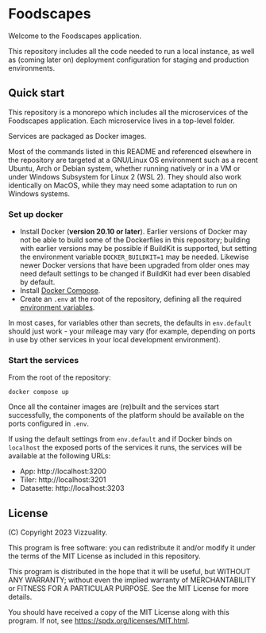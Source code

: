 # Foodscapes

Welcome to the Foodscapes application.

This repository includes all the code needed to run a local instance, as well as
(coming later on) deployment configuration for staging and production
environments.

## Quick start

This repository is a monorepo which includes all the microservices of the
Foodscapes application. Each microservice lives in a top-level folder.

Services are packaged as Docker images.

Most of the commands listed in this README and referenced elsewhere in the
repository are targeted at a GNU/Linux OS environment such as a recent Ubuntu,
Arch or Debian system, whether running natively or in a VM or under Windows
Subsystem for Linux 2 (WSL 2). They should also work identically on MacOS, while
they may need some adaptation to run on Windows systems.

### Set up docker

- Install Docker (**version 20.10 or later**). Earlier versions of Docker may
  not be able to build some of the Dockerfiles in this repository; building with
  earlier versions may be possible if BuildKit is supported, but setting the
  environment variable `DOCKER_BUILDKIT=1` may be needed. Likewise newer Docker
  versions that have been upgraded from older ones may need default settings to
  be changed if BuildKit had ever been disabled by default.
- Install [Docker Compose](https://docs.docker.com/compose/install/).
- Create an `.env` at the root of the repository, defining all the required
  [environment variables](./ENV_VARS.md).

In most cases, for variables other than secrets, the defaults in `env.default`
should just work - your mileage may vary (for example, depending on ports in use
by other services in your local development environment).

### Start the services

From the root of the repository:

`docker compose up`

Once all the container images are (re)built and the services start successfully,
the components of the platform should be available on the ports configured in
`.env`.

If using the default settings from `env.default` and if Docker binds on
`localhost` the exposed ports of the services it runs, the services will be
available at the following URLs:

- App: http://localhost:3200
- Tiler: http://localhost:3201
- Datasette: http://localhost:3203

## License

(C) Copyright 2023 Vizzuality.

This program is free software: you can redistribute it and/or modify it under
the terms of the MIT License as included in this repository.

This program is distributed in the hope that it will be useful, but WITHOUT ANY
WARRANTY; without even the implied warranty of MERCHANTABILITY or FITNESS FOR A
PARTICULAR PURPOSE. See the MIT License for more details.

You should have received a copy of the MIT License along with this program. If
not, see https://spdx.org/licenses/MIT.html.
